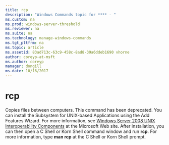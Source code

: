 ```yaml
---
title: rcp
description: "Windows Commands topic for **** - "
ms.custom: na
ms.prod: windows-server-threshold
ms.reviewer: na
ms.suite: na
ms.technology: manage-windows-commands
ms.tgt_pltfrm: na
ms.topic: article
ms.assetid: 83ad713c-63c9-458c-8ad8-39a6ddeb1690 vhorne
author: coreyp-at-msft
ms.author: coreyp
manager: dongill
ms.date: 10/16/2017
---
```


# rcp



Copies files between computers. This command has been deprecated. You can install the Subsystem for UNIX-based Applications using the Add Features Wizard. For more information, see [Windows Server 2008 UNIX Interoperability Components](https://go.microsoft.com/fwlink/?LinkId=191835) at the Microsoft Web site. After installation, you can then open a C Shell or Korn Shell command window and run **rcp**. For more information, type **man rcp** at the C Shell or Korn Shell prompt.